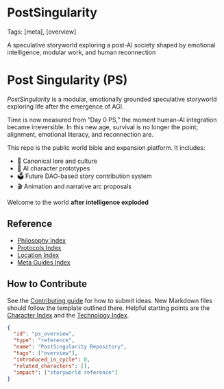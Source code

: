 # PostSingularity
Tags: [meta], [overview]

A speculative storyworld exploring a post-AI society shaped by emotional intelligence, modular work, and human reconnection

# Post Singularity (PS)

_PostSingularity_ is a modular, emotionally grounded speculative storyworld exploring life after the emergence of AGI.

Time is now measured from “Day 0 PS,” the moment human-AI integration became irreversible. In this new age, survival is no longer the point; alignment, emotional literacy, and reconnection are.

This repo is the public world bible and expansion platform. It includes:

- 📖 Canonical lore and culture
- 🧠 AI character prototypes
- 🗳️ Future DAO-based story contribution system
- 🎬 Animation and narrative arc proposals

Welcome to the world **after intelligence exploded**

## Reference

- [Philosophy Index](philosophy/index.md)
- [Protocols Index](protocols/index.md)
- [Location Index](locations/index.md)
- [Meta Guides Index](worldbible/meta/index.md)

## How to Contribute

See the [Contributing guide](Contributing.md) for how to submit ideas. New
Markdown files should follow the template outlined there. Helpful starting
points are the [Character Index](characters/index.md) and the
[Technology Index](worldbible/technologies/index.md).


```json
{
  "id": "ps_overview",
  "type": "reference",
  "name": "PostSingularity Repository",
  "tags": ["overview"],
  "introduced_in_cycle": 0,
  "related_characters": [],
  "impact": ["storyworld reference"]
}
```
